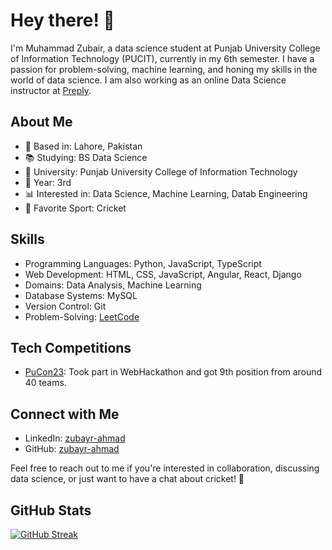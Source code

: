
# Hey there! 👋

I'm Muhammad Zubair, a data science student at Punjab University College of Information Technology (PUCIT), currently in my 6th semester. I have a passion for problem-solving, machine learning, and honing my skills in the world of data science. I am also working as an online Data Science instructor at [Preply](https://preply.com/en/tutor/4006737).

## About Me

- 🌆 Based in: Lahore, Pakistan
- 📚 Studying: BS Data Science
- 🏢 University: Punjab University College of Information Technology
- 📅 Year: 3rd
- 📊 Interested in: Data Science, Machine Learning, Datab Engineering
- 🏏 Favorite Sport: Cricket

## Skills

- Programming Languages: Python, JavaScript, TypeScript
- Web Development: HTML, CSS, JavaScript, Angular, React, Django
- Domains: Data Analysis, Machine Learning
- Database Systems: MySQL
- Version Control: Git
- Problem-Solving: [LeetCode](https://leetcode.com/zubayr_ahmad/)



## Tech Competitions

- [PuCon23](https://drive.google.com/file/d/1dHHUpovPXChr1MER_Cc7pqHXQUOpGkuU/view): Took part in WebHackathon and got 9th position from around 40 teams.

## Connect with Me

- LinkedIn: [zubayr-ahmad](https://www.linkedin.com/in/zubayr-ahmad)
- GitHub: [zubayr-ahmad](https://github.com/zubayr-ahmad)

Feel free to reach out to me if you're interested in collaboration, discussing data science, or just want to have a chat about cricket! 🏏  

## GitHub Stats
[![GitHub Streak](https://streak-stats.demolab.com?user=zubayr-ahmad&theme=dark)](https://git.io/streak-stats)
